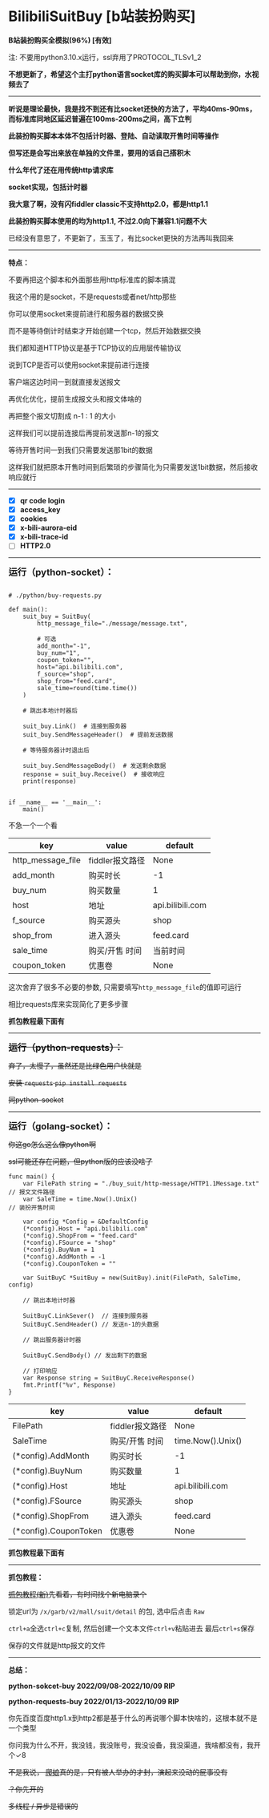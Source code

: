 # BilibiliSuitBuy [b站装扮购买]

**B站装扮购买全模拟(96%) [有效]**

注: 不要用python3.10.x运行，ssl弃用了PROTOCOL_TLSv1_2

**不想更新了，希望这个主打python语言socket库的购买脚本可以帮助到你，水视频去了**

------------------------------------------------

**听说是理论最快，我是找不到还有比socket还快的方法了，平均40ms-90ms，而标准库同地区延迟普遍在100ms-200ms之间，高下立判**

**此装扮购买脚本本体不包括计时器、登陆、自动读取开售时间等操作**

**但写还是会写出来放在单独的文件里，要用的话自己搭积木**

**什么年代了还在用传统http请求库**

**socket实现，包括计时器**

**我大意了啊，没有闪fiddler classic不支持http2.0，都是http1.1**

**此装扮购买脚本使用的均为http1.1, 不过2.0向下兼容1.1问题不大**

已经没有意思了，不更新了，玉玉了，有比socket更快的方法再叫我回来

------------------------------------------------

**特点：**

不要再把这个脚本和外面那些用http标准库的脚本搞混

我这个用的是socket，不是requests或者net/http那些

你可以使用socket来提前进行和服务器的数据交换

而不是等待倒计时结束才开始创建一个tcp，然后开始数据交换

我们都知道HTTP协议是基于TCP协议的应用层传输协议

说到TCP是否可以使用socket来提前进行连接

客户端这边时间一到就直接发送报文

再优化优化，提前生成报文头和报文体啥的

再把整个报文切割成 n-1 : 1 的大小

这样我们可以提前连接后再提前发送那n-1的报文

等待开售时间一到我们只需要发送那1bit的数据

这样我们就把原本开售时间到后繁琐的步骤简化为只需要发送1bit数据，然后接收响应就行

------------------------------------------------

- [x] **qr code login**
- [x] **access_key**
- [x] **cookies**
- [x] **x-bili-aurora-eid**
- [x] **x-bili-trace-id**
- [ ] **HTTP2.0**

------------------------------------------------

<font size=4>**运行（python-socket）：**</font>

```

# ./python/buy-requests.py

def main():
    suit_buy = SuitBuy(
        http_message_file="./message/message.txt",

        # 可选
        add_month="-1",
        buy_num="1",
        coupon_token="",
        host="api.bilibili.com",
        f_source="shop",
        shop_from="feed.card",
        sale_time=round(time.time())
    )

    # 跳出本地计时器后
    
    suit_buy.Link()  # 连接到服务器
    suit_buy.SendMessageHeader()  # 提前发送数据
    
    # 等待服务器计时退出后
    
    suit_buy.SendMessageBody()  # 发送剩余数据
    response = suit_buy.Receive()  # 接收响应
    print(response)


if __name__ == '__main__':
    main()
```

不急一个一个看

| key               | value       | default          |
|-------------------|-------------|------------------|
| http_message_file | fiddler报文路径 | None             |
| add_month         | 购买时长        | -1               |
| buy_num           | 购买数量        | 1                |
| host              | 地址          | api.bilibili.com |
| f_source          | 购买源头        | shop             |
| shop_from         | 进入源头        | feed.card        |
| sale_time         | 购买/开售 时间    | 当前时间             |
| coupon_token      | 优惠卷         | None             |

这次舍弃了很多不必要的参数, 只需要填写```http_message_file```的值即可运行

相比requests库来实现简化了更多步骤

**抓包教程最下面有**

------------------------------------------------

~~<font size=4>**运行（python-requests）：**</font>~~

~~弃了，太慢了，虽然还是比绿色用户快就是~~

~~安装 ```requests``` ``` pip install requests ```~~

~~同python-socket~~

------------------------------------------------
<font size=4>**运行（golang-socket）：**</font>

~~你这go怎么这么像python啊~~

~~ssl可能还存在问题，但python版的应该没啥了~~

```
func main() {
	var FilePath string = "./buy_suit/http-message/HTTP1.1Message.txt" // 报文文件路径
	var SaleTime = time.Now().Unix()                                   // 装扮开售时间

	var config *Config = &DefaultConfig
	(*config).Host = "api.bilibili.com"
	(*config).ShopFrom = "feed.card"
	(*config).FSource = "shop"
	(*config).BuyNum = 1
	(*config).AddMonth = -1
	(*config).CouponToken = ""

	var SuitBuyC *SuitBuy = new(SuitBuy).init(FilePath, SaleTime, config)

	// 跳出本地计时器

	SuitBuyC.LinkSever()  // 连接到服务器
	SuitBuyC.SendHeader() // 发送n-1的头数据

	// 跳出服务器计时器

	SuitBuyC.SendBody() // 发出剩下的数据

	// 打印响应
	var Response string = SuitBuyC.ReceiveResponse()
	fmt.Printf("%v", Response)
}
```

| key                   | value       | default           |
|-----------------------|-------------|-------------------|
| FilePath          | fiddler报文路径 | None              |
| SaleTime    | 购买/开售 时间    | time.Now().Unix() |
| (*config).AddMonth    | 购买时长        | -1                |
| (*config).BuyNum      | 购买数量        | 1                 |
| (*config).Host        | 地址          | api.bilibili.com  |
| (*config).FSource     | 购买源头        | shop              |
| (*config).ShopFrom    | 进入源头        | feed.card         |
| (*config).CouponToken | 优惠卷         | None              |

**抓包教程最下面有**

------------------------------------------------

**抓包教程：**

~~[抓包教程(新)](https://www.bilibili.com/video/BV1Re411g7f5/)先看着，有时间找个新电脑录个~~

锁定url为 ```/x/garb/v2/mall/suit/detail``` 的包, 选中后点击 ```Raw```

```ctrl+a```全选```ctrl+c```复制, 然后创建一个文本文件```ctrl+v```粘贴进去 最后```ctrl+s```保存

保存的文件就是http报文的文件

------------------------------------------------

**总结：**

**python-sokcet-buy 2022/09/08-2022/10/09 RIP**

**python-requests-buy 2022/01/13-2022/10/09 RIP**

你先百度百度http1.x到http2都是基于什么的再说哪个脚本快啥的，这根本就不是一个类型

你问我为什么不开，我没钱，我没账号，我没设备，我没渠道，我啥都没有，我开个✓8

~~不是我说， [爬娘](https://space.bilibili.com/647193094)真的是，只有被人举办的才封，演起来没动的屁事没有~~

~~？你先开的~~

~~多线程 / 异步是错误的~~
